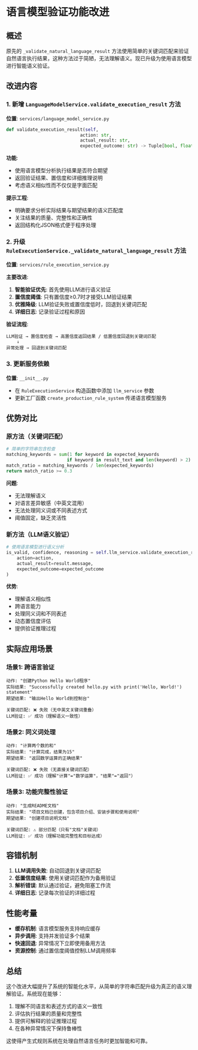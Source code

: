 # 语言模型验证功能改进

## 概述

原先的 `_validate_natural_language_result` 方法使用简单的关键词匹配来验证自然语言执行结果，这种方法过于简陋，无法理解语义。现已升级为使用语言模型进行智能语义验证。

## 改进内容

### 1. 新增 `LanguageModelService.validate_execution_result` 方法

**位置**: `services/language_model_service.py`

```python
def validate_execution_result(self, 
                            action: str, 
                            actual_result: str, 
                            expected_outcome: str) -> Tuple[bool, float, str]:
```

**功能**:
- 使用语言模型分析执行结果是否符合期望
- 返回验证结果、置信度和详细推理说明
- 考虑语义相似性而不仅仅是字面匹配

**提示工程**:
- 明确要求分析实际结果与期望结果的语义匹配度
- 关注结果的质量、完整性和正确性
- 返回结构化JSON格式便于程序处理

### 2. 升级 `RuleExecutionService._validate_natural_language_result` 方法

**位置**: `services/rule_execution_service.py`

**主要改进**:
1. **智能验证优先**: 首先使用LLM进行语义验证
2. **置信度阈值**: 只有置信度≥0.7时才接受LLM验证结果
3. **优雅降级**: LLM验证失败或置信度低时，回退到关键词匹配
4. **详细日志**: 记录验证过程和原因

**验证流程**:
```
LLM验证 → 置信度检查 → 高置信度返回结果 / 低置信度回退到关键词匹配
    ↓
异常处理 → 回退到关键词匹配
```

### 3. 更新服务依赖

**位置**: `__init__.py`

- 在 `RuleExecutionService` 构造函数中添加 `llm_service` 参数
- 更新工厂函数 `create_production_rule_system` 传递语言模型服务

## 优势对比

### 原方法（关键词匹配）
```python
# 简单的字符串包含检查
matching_keywords = sum(1 for keyword in expected_keywords 
                       if keyword in result_text and len(keyword) > 2)
match_ratio = matching_keywords / len(expected_keywords)
return match_ratio >= 0.3
```

**问题**:
- 无法理解语义
- 对语言差异敏感（中英文混用）
- 无法处理同义词或不同表述方式
- 阈值固定，缺乏灵活性

### 新方法（LLM语义验证）
```python
# 使用语言模型进行语义分析
is_valid, confidence, reasoning = self.llm_service.validate_execution_result(
    action=action,
    actual_result=result.message, 
    expected_outcome=expected_outcome
)
```

**优势**:
- 理解语义相似性
- 跨语言能力
- 处理同义词和不同表述
- 动态置信度评估
- 提供验证推理过程

## 实际应用场景

### 场景1: 跨语言验证
```
动作: "创建Python Hello World程序"
实际结果: "Successfully created hello.py with print('Hello, World!') statement"
期望结果: "输出Hello World到控制台"

关键词匹配: ❌ 失败（无中英文关键词重叠）
LLM验证: ✅ 成功（理解语义一致性）
```

### 场景2: 同义词处理
```
动作: "计算两个数的和"
实际结果: "计算完成，结果为15"
期望结果: "返回数学运算的正确结果"

关键词匹配: ❌ 失败（无直接关键词匹配）
LLM验证: ✅ 成功（理解"计算"="数学运算"，"结果"="返回"）
```

### 场景3: 功能完整性验证
```
动作: "生成README文档"
实际结果: "项目文档已创建，包含项目介绍、安装步骤和使用说明"
期望结果: "创建项目说明文档"

关键词匹配: ⚠️ 部分匹配（只有"文档"关键词）
LLM验证: ✅ 成功（理解功能完整性和目标达成）
```

## 容错机制

1. **LLM调用失败**: 自动回退到关键词匹配
2. **低置信度结果**: 使用关键词匹配作为备用验证
3. **解析错误**: 默认通过验证，避免阻塞工作流
4. **详细日志**: 记录每次验证的详细过程

## 性能考量

- **缓存机制**: 语言模型服务支持响应缓存
- **异步调用**: 支持并发验证多个结果
- **快速回退**: 异常情况下立即使用备用方法
- **资源控制**: 通过置信度阈值控制LLM调用频率

## 总结

这个改进大幅提升了系统的智能化水平，从简单的字符串匹配升级为真正的语义理解验证。系统现在能够：

1. 理解不同语言和表述方式的语义一致性
2. 评估执行结果的质量和完整性
3. 提供可解释的验证推理过程
4. 在各种异常情况下保持鲁棒性

这使得产生式规则系统在处理自然语言任务时更加智能和可靠。